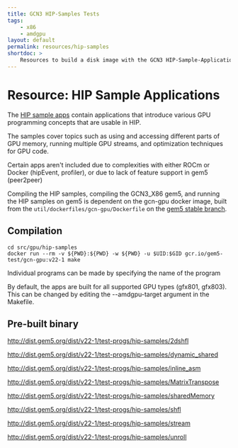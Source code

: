 ```yaml
---
title: GCN3 HIP-Samples Tests
tags:
    - x86
    - amdgpu
layout: default
permalink: resources/hip-samples
shortdoc: >
    Resources to build a disk image with the GCN3 HIP-Sample-Applications workloads.
---
```


# Resource: HIP Sample Applications

The [HIP sample apps](
https://github.com/ROCm-Developer-Tools/HIP/tree/roc-1.6.0/samples) contain
applications that introduce various GPU programming concepts that are usable
in HIP.

The samples cover topics such as using and accessing different parts of GPU
memory, running multiple GPU streams, and optimization techniques for GPU code.

Certain apps aren't included due to complexities with either ROCm or Docker
(hipEvent, profiler), or due to lack of feature support in gem5 (peer2peer)

Compiling the HIP samples, compiling the GCN3_X86 gem5, and running the HIP samples on gem5 is dependent on the gcn-gpu docker image, built from the `util/dockerfiles/gcn-gpu/Dockerfile` on the [gem5 stable branch](https://gem5.googlesource.com/public/gem5/+/refs/heads/stable).

## Compilation

```
cd src/gpu/hip-samples
docker run --rm -v ${PWD}:${PWD} -w ${PWD} -u $UID:$GID gcr.io/gem5-test/gcn-gpu:v22-1 make
```

Individual programs can be made by specifying the name of the program

By default, the apps are built for all supported GPU types (gfx801, gfx803).
This can be changed by editing the --amdgpu-target argument in the Makefile.

## Pre-built binary

<http://dist.gem5.org/dist/v22-1/test-progs/hip-samples/2dshfl>

<http://dist.gem5.org/dist/v22-1/test-progs/hip-samples/dynamic_shared>

<http://dist.gem5.org/dist/v22-1/test-progs/hip-samples/inline_asm>

<http://dist.gem5.org/dist/v22-1/test-progs/hip-samples/MatrixTranspose>

<http://dist.gem5.org/dist/v22-1/test-progs/hip-samples/sharedMemory>

<http://dist.gem5.org/dist/v22-1/test-progs/hip-samples/shfl>

<http://dist.gem5.org/dist/v22-1/test-progs/hip-samples/stream>

<http://dist.gem5.org/dist/v22-1/test-progs/hip-samples/unroll>
